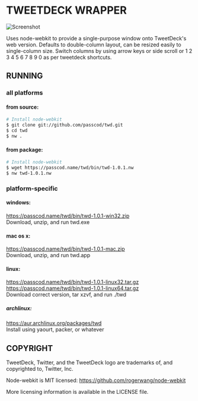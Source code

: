TWEETDECK WRAPPER
=================

![Screenshot](http://i.imgur.com/R9F7Obw.png)

Uses node-webkit to provide a single-purpose window
onto TweetDeck's web version. Defaults to double-column
layout, can be resized easily to single-column size.
Switch columns by using arrow keys or side scroll
or 1 2 3 4 5 6 7 8 9 0 as per tweetdeck shortcuts.


RUNNING
-------

### all platforms

#### from source:

```bash
# Install node-webkit
$ git clone git://github.com/passcod/twd.git
$ cd twd
$ nw .
```

#### from package:

```bash
# Install node-webkit
$ wget https://passcod.name/twd/bin/twd-1.0.1.nw
$ nw twd-1.0.1.nw
```


### platform-specific

#### windows:

https://passcod.name/twd/bin/twd-1.0.1-win32.zip  
Download, unzip, and run twd.exe

#### mac os x:

https://passcod.name/twd/bin/twd-1.0.1-mac.zip  
Download, unzip, and run twd.app

#### linux:

https://passcod.name/twd/bin/twd-1.0.1-linux32.tar.gz  
https://passcod.name/twd/bin/twd-1.0.1-linux64.tar.gz  
Download correct version, tar xzvf, and run ./twd

##### archlinux:

https://aur.archlinux.org/packages/twd  
Install using yaourt, packer, or whatever


COPYRIGHT
---------

TweetDeck, Twitter, and the TweetDeck logo are trademarks
of, and copyrighted to, Twitter, Inc.

Node-webkit is MIT licensed: https://github.com/rogerwang/node-webkit

More licensing information is available in the LICENSE file.
